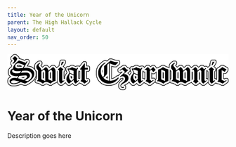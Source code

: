 ```yaml
---
title: Year of the Unicorn
parent: The High Hallack Cycle
layout: default
nav_order: 50
---
```


![Witch World](../../assets/img/swiat_czarownic.png "Witch World")

# Year of the Unicorn

Description goes here
